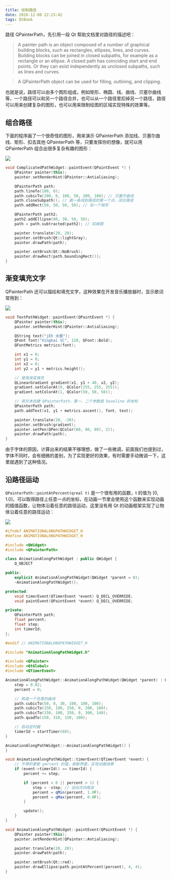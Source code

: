 ```yaml
---
title: 绘制路径
date: 2016-12-08 22:23:42
tags: QtBook
---
```

路径 QPainterPath，先引用一段 Qt 帮助文档里对路径的描述吧：

> A painter path is an object composed of a number of graphical building blocks, such as rectangles, ellipses, lines, and curves. Building blocks can be joined in closed subpaths, for example as a rectangle or an ellipse. A closed path has coinciding start and end points. Or they can exist independently as unclosed subpaths, such as lines and curves.

> A QPainterPath object can be used for filling, outlining, and clipping.

也就是说，路径可以由多个图形组成，例如矩形、椭圆、线、曲线、贝塞尔曲线等，一个路径可以和另一个路径合并，也可以从一个路径里扣掉另一个路径，路径可以用来创建复杂的图形，也可以用来限制绘图的区域实现特殊的效果等。<!--more-->

## 组合路径

下面的程序画了一个很奇怪的图形，用来演示 QPainterPath 添加线、贝塞尔曲线、矩形、扣去其他 QPainterPath 等，只要发挥你的想像，就可以用 QPainterPath 组合出很多复杂有趣的图形：

![](/img/qtbook/paint/Paint-Base-PainterPath-Operations.png)

```cpp
void ComplicatedPathWidget::paintEvent(QPaintEvent *) {
    QPainter painter(this);
    painter.setRenderHint(QPainter::Antialiasing);

    QPainterPath path;
    path.lineTo(100, 0);
    path.cubicTo(200, 0, 100, 50, 200, 100); // 贝塞尔曲线
    path.closeSubpath(); // 画一条线到路径的第一个点，闭合路径
    path.addRect(50, 50, 50, 50); // 加一个矩形

    QPainterPath path2;
    path2.addEllipse(80, 30, 50, 50);
    path = path.subtracted(path2); // 扣掉圆

    painter.translate(20, 20);
    painter.setBrush(Qt::lightGray);
    painter.drawPath(path);

    painter.setBrush(Qt::NoBrush);
    painter.drawRect(path.boundingRect());
}
```

## 渐变填充文字

QPainterPath 还可以描绘和填充文字，这种效果在开发音乐播放器时，显示歌词常用到：

![](/img/qtbook/paint/Paint-Base-PainterPath-Text.png)

```cpp
void TextPathWidget::paintEvent(QPaintEvent *) {
    QPainter painter(this);
    painter.setRenderHint(QPainter::Antialiasing);

    QString text("jEh 太极");
    QFont font("Xingkai SC", 120, QFont::Bold);
    QFontMetrics metrics(font);

    int x1 = 0;
    int y1 = 0;
    int x2 = 0;
    int y2 = y1 + metrics.height();

    // 使用渐变填充    
    QLinearGradient gradient(x1, y1 + 40, x2, y2);
    gradient.setColorAt(0, QColor(255, 255, 255));
    gradient.setColorAt(1, QColor(50, 50, 50));

    // 用文本创建 QPainterPath，第一、二个参数是 baseline 的坐标
    QPainterPath path;
    path.addText(x1, y1 + metrics.ascent(), font, text);

    painter.translate(20, -20);
    painter.setBrush(gradient);
    painter.setPen(QPen(QColor(80, 80, 80), 2));
    painter.drawPath(path);
}
```

由于字体的原因，计算出来的结果不够理想，做了一些微调，前面我们也提到过，字体不同时，会有细微的差别，为了实现更好的效果，有时需要手动微调一下，这里就遇到了这种情况。

## 沿路径运动

`QPainterPath::pointAtPercent(qreal t)` 是一个很有用的函数，t 的值为 [0, 1.0]，可以取得路径上任意一点的坐标，在动画一节里会使用这个函数来实现动画的插值函数，让物体沿着任意的路径运动，这里没有用 Qt 的动画框架实现了让物体沿着任意的路径运动：

![](/img/qtbook/paint/Paint-Base-PointAtPercent.png)

```cpp
#ifndef ANIMATIONALONGPATHWIDGET_H
#define ANIMATIONALONGPATHWIDGET_H

#include <QWidget>
#include <QPainterPath>

class AnimationAlongPathWidget : public QWidget {
    Q_OBJECT

public:
    explicit AnimationAlongPathWidget(QWidget *parent = 0);
    ~AnimationAlongPathWidget();

protected:
    void timerEvent(QTimerEvent *event) Q_DECL_OVERRIDE;
    void paintEvent(QPaintEvent *event) Q_DECL_OVERRIDE;

private:
    QPainterPath path;
    float percent;
    float step;
    int timerId;
};

#endif // ANIMATIONALONGPATHWIDGET_H

```
```cpp
#include "AnimationAlongPathWidget.h"

#include <QPainter>
#include <QtGlobal>
#include <QTimerEvent>

AnimationAlongPathWidget::AnimationAlongPathWidget(QWidget *parent) : QWidget(parent) {
    step = 0.02;
    percent = 0;

    // 构造一个任意的曲线
    path.cubicTo(50, 0, 30, 100, 100, 100);
    path.cubicTo(150, 100, 250, 0, 200, 100);
    path.cubicTo(150, 100, 250, 0, 300, 140);
    path.quadTo(150, 310, 150, 100);

    // 启动定时器
    timerId = startTimer(60);
}

AnimationAlongPathWidget::~AnimationAlongPathWidget() {
}

void AnimationAlongPathWidget::timerEvent(QTimerEvent *event) {
    // 不停的更新 percent 的值，刷新界面，实现动画效果
    if (event->timerId() == timerId) {
        percent += step;

        if (percent < 0 || percent > 1) {
            step = -step; // 运动方向取反
            percent = qMin(percent, 1.0F);
            percent = qMax(percent, 0.0F);
        }

        update();
    }
}

void AnimationAlongPathWidget::paintEvent(QPaintEvent *) {
    QPainter painter(this);
    painter.setRenderHint(QPainter::Antialiasing);

    painter.translate(20, 20);
    painter.drawPath(path);

    painter.setBrush(Qt::red);
    painter.drawEllipse(path.pointAtPercent(percent), 4, 4);
}
```
